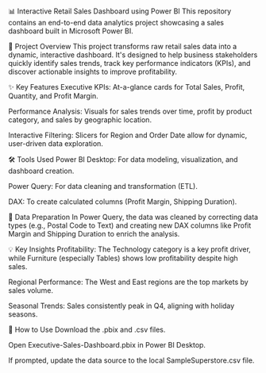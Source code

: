 📊 Interactive Retail Sales Dashboard using Power BI
This repository contains an end-to-end data analytics project showcasing a sales dashboard built in Microsoft Power BI.

🎯 Project Overview
This project transforms raw retail sales data into a dynamic, interactive dashboard. It's designed to help business stakeholders quickly identify sales trends, track key performance indicators (KPIs), and discover actionable insights to improve profitability.

✨ Key Features
Executive KPIs: At-a-glance cards for Total Sales, Profit, Quantity, and Profit Margin.

Performance Analysis: Visuals for sales trends over time, profit by product category, and sales by geographic location.

Interactive Filtering: Slicers for Region and Order Date allow for dynamic, user-driven data exploration.

🛠️ Tools Used
Power BI Desktop: For data modeling, visualization, and dashboard creation.

Power Query: For data cleaning and transformation (ETL).

DAX: To create calculated columns (Profit Margin, Shipping Duration).

🧼 Data Preparation
In Power Query, the data was cleaned by correcting data types (e.g., Postal Code to Text) and creating new DAX columns like Profit Margin and Shipping Duration to enrich the analysis.

💡 Key Insights
Profitability: The Technology category is a key profit driver, while Furniture (especially Tables) shows low profitability despite high sales.

Regional Performance: The West and East regions are the top markets by sales volume.

Seasonal Trends: Sales consistently peak in Q4, aligning with holiday seasons.

🚀 How to Use
Download the .pbix and .csv files.

Open Executive-Sales-Dashboard.pbix in Power BI Desktop.

If prompted, update the data source to the local SampleSuperstore.csv file.
